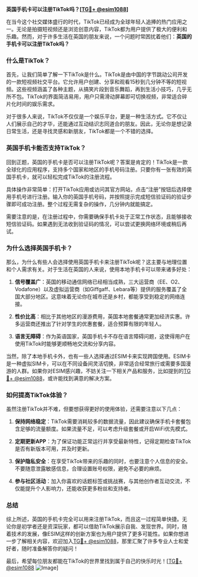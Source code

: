 **英国手机卡可以注册TikTok吗？[[TG💪+ @esim1088](https://t.me/s/esim1088)]**

在当今这个社交媒体盛行的时代，TikTok已经成为全球年轻人追捧的热门应用之一。无论是拍摄短视频还是浏览创意内容，TikTok都为用户提供了极大的便利和乐趣。然而，对于许多生活在英国的朋友来说，一个问题时常困扰着他们：**英国的手机卡可以注册TikTok吗？**

### **什么是TikTok？**
首先，让我们简单了解一下TikTok是什么。TikTok是由中国的字节跳动公司开发的一款短视频社交平台。它允许用户创建、分享和观看15秒到几分钟不等的短视频。这些视频涵盖了各种主题，从搞笑片段到音乐舞蹈，再到生活小技巧，几乎无所不包。TikTok的界面简洁易用，用户只需滑动屏幕即可切换视频，非常适合碎片化时间的娱乐需求。

对于很多人来说，TikTok不仅仅是一个娱乐平台，更是一种生活方式。它不仅让人们展示自己的才华，还能通过互动结识志同道合的朋友。因此，无论你是想记录日常生活，还是寻找灵感和新朋友，TikTok都是一个不错的选择。

### **英国手机卡能否支持TikTok？**
回到正题，英国的手机卡是否可以注册TikTok呢？答案是肯定的！TikTok是一款全球化的应用程序，支持多个国家和地区的手机号码注册。只要你有一张有效的英国手机卡，就可以轻松完成TikTok的注册流程。

具体操作非常简单：打开TikTok应用或访问其官方网站，点击“注册”按钮后选择使用手机号进行注册。输入你的英国手机号码，并按照提示完成短信验证码的验证步骤即可成功注册。整个过程无需复杂的操作，几分钟内就能搞定。

需要注意的是，在注册过程中，你需要确保手机卡处于正常工作状态，且能够接收短信验证码。如果遇到无法收到验证码的情况，可以尝试更换网络环境或稍后再试。

### **为什么选择英国手机卡？**
那么，为什么有些人会选择使用英国手机卡来注册TikTok呢？这主要与地理位置和个人需求有关。对于生活在英国的人来说，使用本地手机卡可以带来诸多好处：

1. **信号覆盖广**：英国的移动通信网络已经相当成熟，三大运营商（EE、O2、Vodafone）以及虚拟运营商（如Giffgaff、Lebara等）提供的服务覆盖了全国大部分地区。这意味着无论你在城市还是乡村，都能享受到稳定的网络连接。
   
2. **性价比高**：相比于其他地区的漫游费用，英国本地套餐通常更加经济实惠。许多运营商还推出了针对学生的优惠套餐，适合预算有限的年轻人。

3. **语言无障碍**：作为英语国家，英国手机卡不存在语言障碍问题，这使得用户在使用TikTok时能够更顺畅地交流和分享内容。

当然，除了本地手机卡外，也有一些人选择通过ESIM卡来实现跨国使用。ESIM卡是一种虚拟SIM卡，可以在不同设备间灵活切换，非常适合经常旅行或需要多国漫游的人群。如果你对ESIM感兴趣，不妨关注一下相关产品和服务，比如提到的[TG💪+ @esim1088](https://t.me/s/esim1088)，或许能找到满意的解决方案。

### **如何提高TikTok体验？**
虽然注册TikTok并不难，但要想获得更好的使用体验，还需要注意以下几点：

1. **保持网络稳定**：TikTok需要消耗较多的数据流量，因此建议确保手机卡套餐包含足够的流量额度。如果流量不足，可以考虑升级套餐或开启WiFi优先模式。

2. **定期更新APP**：为了保证功能正常运行并享受最新特性，记得定期检查TikTok是否有新版本可用，并及时更新。

3. **保护隐私安全**：在享受TikTok带来的乐趣的同时，也要注意个人信息的安全。不要随意泄露敏感信息，合理设置账号权限，避免不必要的麻烦。

4. **参与社区活动**：加入你喜欢的话题标签或挑战赛，与其他创作者互动交流，不仅能提升个人影响力，还能收获更多粉丝和支持者。

### **总结**
综上所述，英国的手机卡完全可以用来注册TikTok，而且这一过程简单快捷。无论你是初学者还是资深玩家，都可以借助TikTok展示自我、发现世界。同时，随着技术的发展，像ESIM这样的创新方案也为用户提供了更多可能性。如果你想进一步了解相关内容，欢迎加入[TG💪+ @esim1088](https://t.me/s/esim1088)，那里汇聚了许多专业人士和爱好者，随时准备解答你的疑问！

最后，希望每位朋友都能在TikTok的世界里找到属于自己的快乐时光！[[TG💪+ @esim1088](https://t.me/s/esim1088) ![Image](https://i.postimg.cc/4NQfJmqS/Snipaste-2025-05-13-00-14-12.png)]